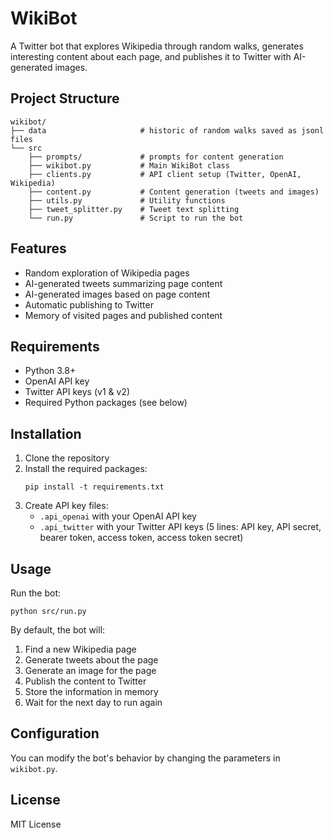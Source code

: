 # WikiBot

A Twitter bot that explores Wikipedia through random walks, generates interesting content about each page, and publishes it to Twitter with AI-generated images.

## Project Structure

```
wikibot/
├── data                     # historic of random walks saved as jsonl files
└── src                 
    ├── prompts/             # prompts for content generation    
    ├── wikibot.py           # Main WikiBot class
    ├── clients.py           # API client setup (Twitter, OpenAI, Wikipedia)
    ├── content.py           # Content generation (tweets and images)
    ├── utils.py             # Utility functions
    ├── tweet_splitter.py    # Tweet text splitting
    └── run.py               # Script to run the bot
```

## Features

- Random exploration of Wikipedia pages
- AI-generated tweets summarizing page content
- AI-generated images based on page content
- Automatic publishing to Twitter
- Memory of visited pages and published content

## Requirements

- Python 3.8+
- OpenAI API key
- Twitter API keys (v1 & v2)
- Required Python packages (see below)

## Installation

1. Clone the repository
2. Install the required packages:
   ```
   pip install -t requirements.txt
   ```
3. Create API key files:
    - `.api_openai` with your OpenAI API key
    - `.api_twitter` with your Twitter API keys (5 lines: API key, API secret, bearer token, access token, access token secret)

## Usage

Run the bot:

```
python src/run.py
```

By default, the bot will:
1. Find a new Wikipedia page
2. Generate tweets about the page
3. Generate an image for the page
4. Publish the content to Twitter
5. Store the information in memory
6. Wait for the next day to run again

## Configuration

You can modify the bot's behavior by changing the parameters in `wikibot.py`.

## License

MIT License